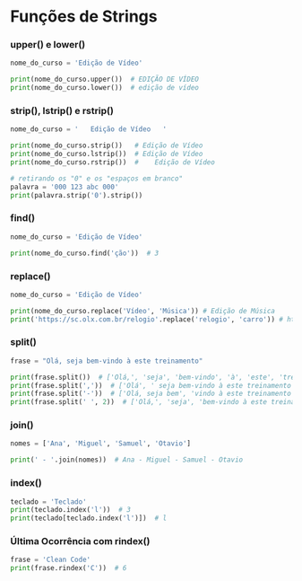 # Funções de Strings


### upper() e lower()

````python
nome_do_curso = 'Edição de Vídeo'

print(nome_do_curso.upper())  # EDIÇÃO DE VÍDEO
print(nome_do_curso.lower())  # edição de vídeo
````

### strip(), lstrip() e rstrip()

````python
nome_do_curso = '   Edição de Vídeo   '

print(nome_do_curso.strip())   # Edição de Vídeo
print(nome_do_curso.lstrip())  # Edição de Vídeo
print(nome_do_curso.rstrip())  #    Edição de Vídeo

# retirando os "0" e os "espaços em branco"
palavra = '000 123 abc 000'
print(palavra.strip('0').strip()) 
````

### find()

````python
nome_do_curso = 'Edição de Vídeo'

print(nome_do_curso.find('ção'))  # 3
````

### replace()
````python
nome_do_curso = 'Edição de Vídeo'

print(nome_do_curso.replace('Vídeo', 'Música')) # Edição de Música
print('https://sc.olx.com.br/relogio'.replace('relogio', 'carro')) # https://sc.olx.com.br/carro
````

### split()

````python
frase = "Olá, seja bem-vindo à este treinamento"

print(frase.split())  # ['Olá,', 'seja', 'bem-vindo', 'à', 'este', 'treinamento']
print(frase.split(','))  # ['Olá', ' seja bem-vindo à este treinamento']
print(frase.split('-'))  # ['Olá, seja bem', 'vindo à este treinamento']
print(frase.split(' ', 2))  # ['Olá,', 'seja', 'bem-vindo à este treinamento']
````

### join()

````python
nomes = ['Ana', 'Miguel', 'Samuel', 'Otavio']

print(' - '.join(nomes))  # Ana - Miguel - Samuel - Otavio
````

### index()

````python
teclado = 'Teclado'
print(teclado.index('l'))  # 3
print(teclado[teclado.index('l')])  # l
````

### Última Ocorrência com rindex()

````python
frase = 'Clean Code'
print(frase.rindex('C'))  # 6
````